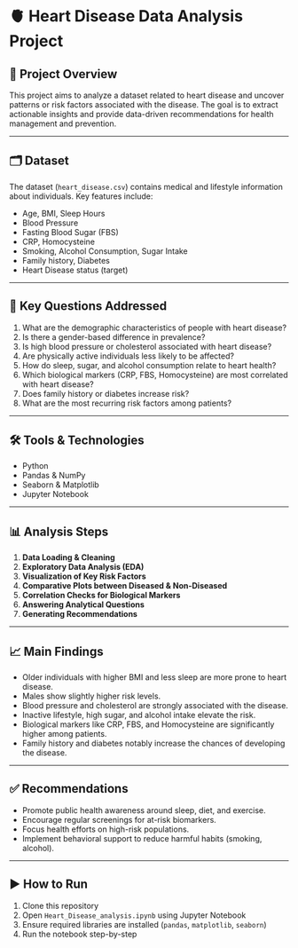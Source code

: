 # 🫀 Heart Disease Data Analysis Project

## 📌 Project Overview
This project aims to analyze a dataset related to heart disease and uncover patterns or risk factors associated with the disease. The goal is to extract actionable insights and provide data-driven recommendations for health management and prevention.

---

## 🗂️ Dataset
The dataset (`heart_disease.csv`) contains medical and lifestyle information about individuals. Key features include:
- Age, BMI, Sleep Hours
- Blood Pressure
- Fasting Blood Sugar (FBS)
- CRP, Homocysteine
- Smoking, Alcohol Consumption, Sugar Intake
- Family history, Diabetes
- Heart Disease status (target)

---

## 🎯 Key Questions Addressed
1. What are the demographic characteristics of people with heart disease?
2. Is there a gender-based difference in prevalence?
3. Is high blood pressure or cholesterol associated with heart disease?
4. Are physically active individuals less likely to be affected?
5. How do sleep, sugar, and alcohol consumption relate to heart health?
6. Which biological markers (CRP, FBS, Homocysteine) are most correlated with heart disease?
7. Does family history or diabetes increase risk?
8. What are the most recurring risk factors among patients?

---

## 🛠️ Tools & Technologies
- Python
- Pandas & NumPy
- Seaborn & Matplotlib
- Jupyter Notebook

---

## 📊 Analysis Steps
1. **Data Loading & Cleaning**
2. **Exploratory Data Analysis (EDA)**
3. **Visualization of Key Risk Factors**
4. **Comparative Plots between Diseased & Non-Diseased**
5. **Correlation Checks for Biological Markers**
6. **Answering Analytical Questions**
7. **Generating Recommendations**

---

## 📈 Main Findings
- Older individuals with higher BMI and less sleep are more prone to heart disease.
- Males show slightly higher risk levels.
- Blood pressure and cholesterol are strongly associated with the disease.
- Inactive lifestyle, high sugar, and alcohol intake elevate the risk.
- Biological markers like CRP, FBS, and Homocysteine are significantly higher among patients.
- Family history and diabetes notably increase the chances of developing the disease.

---

## ✅ Recommendations
- Promote public health awareness around sleep, diet, and exercise.
- Encourage regular screenings for at-risk biomarkers.
- Focus health efforts on high-risk populations.
- Implement behavioral support to reduce harmful habits (smoking, alcohol).

---

## ▶️ How to Run
1. Clone this repository
2. Open `Heart_Disease_analysis.ipynb` using Jupyter Notebook
3. Ensure required libraries are installed (`pandas`, `matplotlib`, `seaborn`)
4. Run the notebook step-by-step

